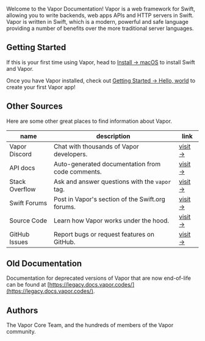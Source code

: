 Welcome to the Vapor Documentation! Vapor is a web framework for Swift, allowing you to write backends, web apps APIs and HTTP servers in Swift. Vapor is written in Swift, which is a modern, powerful and safe language providing a number of benefits over the more traditional server languages.

## Getting Started

If this is your first time using Vapor, head to [Install → macOS](install/macos.md) to install Swift and Vapor.

Once you have Vapor installed, check out [Getting Started → Hello, world](hello-world.md) to create your first Vapor app!

## Other Sources

Here are some other great places to find information about Vapor.

| name           | description                                      | link                                                              |
|----------------|--------------------------------------------------|-------------------------------------------------------------------|
| Vapor Discord  | Chat with thousands of Vapor developers.         | [visit &rarr;](https://vapor.team)                                |
| API docs       | Auto-generated documentation from code comments. | [visit &rarr;](https://api.vapor.codes)                           |
| Stack Overflow | Ask and answer questions with the `vapor` tag.   | [visit &rarr;](https://stackoverflow.com/questions/tagged/vapor)  |
| Swift Forums   | Post in Vapor's section of the Swift.org forums. | [visit &rarr;](https://forums.swift.org/c/related-projects/vapor) |
| Source Code    | Learn how Vapor works under the hood.            | [visit &rarr;](https://github.com/vapor/vapor)                    |
| GitHub Issues  | Report bugs or request features on GitHub.       | [visit &rarr;](https://github.com/vapor/vapor/issues)             |

## Old Documentation

Documentation for deprecated versions of Vapor that are now end-of-life can be found at [https://legacy.docs.vapor.codes/](https://legacy.docs.vapor.codes/).

## Authors

The Vapor Core Team, and the hundreds of members of the Vapor community.
